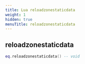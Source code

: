 ```yaml
---
title: Lua reloadzonestaticdata
weight: 1
hidden: true
menuTitle: reloadzonestaticdata
---
```

## reloadzonestaticdata
```lua
eq.reloadzonestaticdata() -- void
```